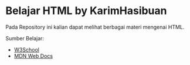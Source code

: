 # Belajar HTML by KarimHasibuan

Pada Repository ini kalian dapat melihat berbagai materi mengenai HTML.

Sumber Belajar:
- [W3School](https://www.w3schools.com/html/)
- [MDN Web Docs](https://developer.mozilla.org/en-US/docs/Web/HTML)
